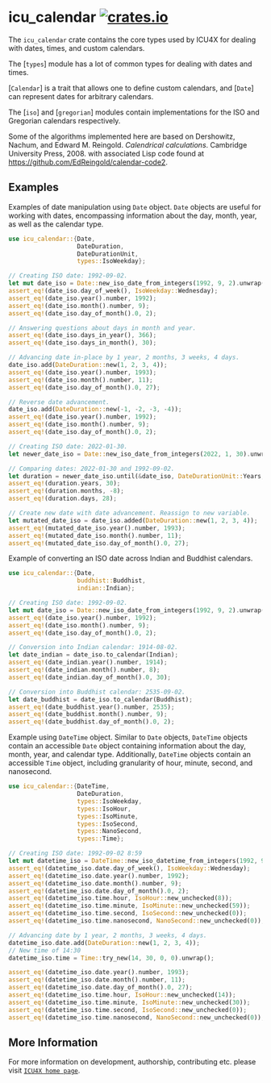 # icu_calendar [![crates.io](https://img.shields.io/crates/v/icu_calendar)](https://crates.io/crates/icu_calendar)

The `icu_calendar` crate contains the core types used by ICU4X for dealing
with dates, times, and custom calendars.

The [`types`] module has a lot of common types for dealing with dates and times.

[`Calendar`] is a trait that allows one to define custom calendars, and [`Date`]
can represent dates for arbitrary calendars.

The [`iso`] and [`gregorian`] modules contain implementations for the ISO and
Gregorian calendars respectively.

Some of the algorithms implemented here are based on
Dershowitz, Nachum, and Edward M. Reingold. _Calendrical calculations_. Cambridge University Press, 2008.
with associated Lisp code found at <https://github.com/EdReingold/calendar-code2>.

## Examples

Examples of date manipulation using `Date` object. `Date` objects are useful
for working with dates, encompassing information about the day, month, year,
as well as the calendar type.

```rust
use icu_calendar::{Date,
                   DateDuration,
                   DateDurationUnit,
                   types::IsoWeekday};

// Creating ISO date: 1992-09-02.
let mut date_iso = Date::new_iso_date_from_integers(1992, 9, 2).unwrap();
assert_eq!(date_iso.day_of_week(), IsoWeekday::Wednesday);
assert_eq!(date_iso.year().number, 1992);
assert_eq!(date_iso.month().number, 9);
assert_eq!(date_iso.day_of_month().0, 2);

// Answering questions about days in month and year.
assert_eq!(date_iso.days_in_year(), 366);
assert_eq!(date_iso.days_in_month(), 30);

// Advancing date in-place by 1 year, 2 months, 3 weeks, 4 days.
date_iso.add(DateDuration::new(1, 2, 3, 4));
assert_eq!(date_iso.year().number, 1993);
assert_eq!(date_iso.month().number, 11);
assert_eq!(date_iso.day_of_month().0, 27);

// Reverse date advancement.
date_iso.add(DateDuration::new(-1, -2, -3, -4));
assert_eq!(date_iso.year().number, 1992);
assert_eq!(date_iso.month().number, 9);
assert_eq!(date_iso.day_of_month().0, 2);

// Creating ISO date: 2022-01-30.
let newer_date_iso = Date::new_iso_date_from_integers(2022, 1, 30).unwrap();

// Comparing dates: 2022-01-30 and 1992-09-02.
let duration = newer_date_iso.until(&date_iso, DateDurationUnit::Years, DateDurationUnit::Days);
assert_eq!(duration.years, 30);
assert_eq!(duration.months, -8);
assert_eq!(duration.days, 28);

// Create new date with date advancement. Reassign to new variable.
let mutated_date_iso = date_iso.added(DateDuration::new(1, 2, 3, 4));
assert_eq!(mutated_date_iso.year().number, 1993);
assert_eq!(mutated_date_iso.month().number, 11);
assert_eq!(mutated_date_iso.day_of_month().0, 27);
```

Example of converting an ISO date across Indian and Buddhist calendars.

```rust
use icu_calendar::{Date,
                   buddhist::Buddhist,
                   indian::Indian};

// Creating ISO date: 1992-09-02.
let mut date_iso = Date::new_iso_date_from_integers(1992, 9, 2).unwrap();
assert_eq!(date_iso.year().number, 1992);
assert_eq!(date_iso.month().number, 9);
assert_eq!(date_iso.day_of_month().0, 2);

// Conversion into Indian calendar: 1914-08-02.
let date_indian = date_iso.to_calendar(Indian);
assert_eq!(date_indian.year().number, 1914);
assert_eq!(date_indian.month().number, 8);
assert_eq!(date_indian.day_of_month().0, 30);

// Conversion into Buddhist calendar: 2535-09-02.
let date_buddhist = date_iso.to_calendar(Buddhist);
assert_eq!(date_buddhist.year().number, 2535);
assert_eq!(date_buddhist.month().number, 9);
assert_eq!(date_buddhist.day_of_month().0, 2);
```

Example using `DateTime` object. Similar to `Date` objects, `DateTime` objects
contain an accessible `Date` object containing information about the day, month,
year, and calendar type. Additionally, `DateTime` objects contain an accessible
`Time` object, including granularity of hour, minute, second, and nanosecond.

```rust
use icu_calendar::{DateTime,
                   DateDuration,
                   types::IsoWeekday,
                   types::IsoHour,
                   types::IsoMinute,
                   types::IsoSecond,
                   types::NanoSecond,
                   types::Time};

// Creating ISO date: 1992-09-02 8:59
let mut datetime_iso = DateTime::new_iso_datetime_from_integers(1992, 9, 2, 8, 59, 0).unwrap();
assert_eq!(datetime_iso.date.day_of_week(), IsoWeekday::Wednesday);
assert_eq!(datetime_iso.date.year().number, 1992);
assert_eq!(datetime_iso.date.month().number, 9);
assert_eq!(datetime_iso.date.day_of_month().0, 2);
assert_eq!(datetime_iso.time.hour, IsoHour::new_unchecked(8));
assert_eq!(datetime_iso.time.minute, IsoMinute::new_unchecked(59));
assert_eq!(datetime_iso.time.second, IsoSecond::new_unchecked(0));
assert_eq!(datetime_iso.time.nanosecond, NanoSecond::new_unchecked(0));

// Advancing date by 1 year, 2 months, 3 weeks, 4 days.
datetime_iso.date.add(DateDuration::new(1, 2, 3, 4));
// New time of 14:30
datetime_iso.time = Time::try_new(14, 30, 0, 0).unwrap();

assert_eq!(datetime_iso.date.year().number, 1993);
assert_eq!(datetime_iso.date.month().number, 11);
assert_eq!(datetime_iso.date.day_of_month().0, 27);
assert_eq!(datetime_iso.time.hour, IsoHour::new_unchecked(14));
assert_eq!(datetime_iso.time.minute, IsoMinute::new_unchecked(30));
assert_eq!(datetime_iso.time.second, IsoSecond::new_unchecked(0));
assert_eq!(datetime_iso.time.nanosecond, NanoSecond::new_unchecked(0));
```
[`ICU4X`]: ../icu/index.html

## More Information

For more information on development, authorship, contributing etc. please visit [`ICU4X home page`](https://github.com/unicode-org/icu4x).
